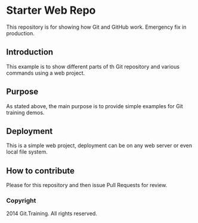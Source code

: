 # Starter Web Repo

This repository is for showing how Git and GitHub work.
Emergency fix in production.

## Introduction

This example is to show different parts of th Git repository and various commands using a web project.

## Purpose

As stated above, the main purpose is to provide simple examples for Git training demos.

## Deployment

This is a simple web project, deployment can be on any web server or even local file system.

## How to contribute

Please for this repository and then issue Pull Requests for review. 

### Copyright

2014 Git.Training. All rights reserved.
